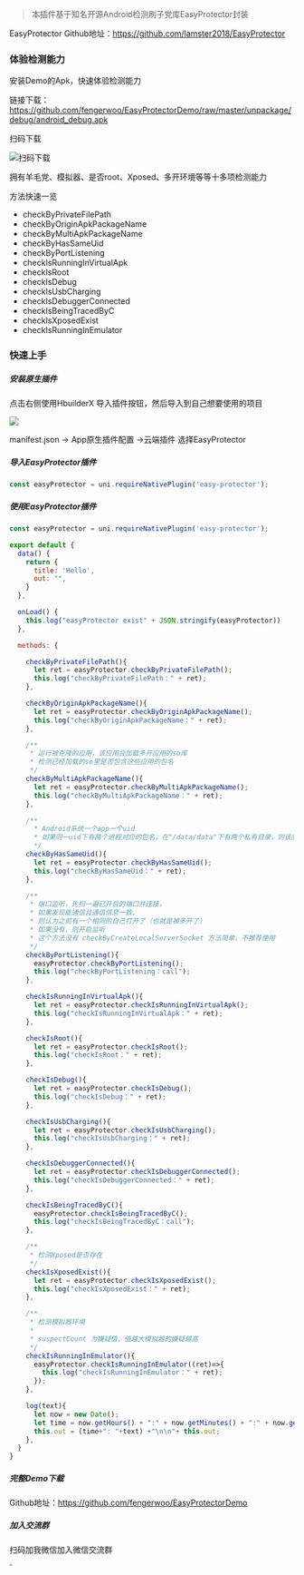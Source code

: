 > 本插件基于知名开源Android检测刷子党库EasyProtector封装

EasyProtector Github地址：https://github.com/lamster2018/EasyProtector



### 体验检测能力

安装Demo的Apk，快速体验检测能力

链接下载：https://github.com/fengerwoo/EasyProtectorDemo/raw/master/unpackage/debug/android_debug.apk

扫码下载

![扫码下载](https://tva1.sinaimg.cn/large/007S8ZIlgy1ggtswj3610j30b40b4jrj.jpg'扫码下载')



拥有羊毛党、模拟器、是否root、Xposed、多开环境等等十多项检测能力

方法快速一览
- checkByPrivateFilePath
- checkByOriginApkPackageName
- checkByMultiApkPackageName
- checkByHasSameUid
- checkByPortListening
- checkIsRunningInVirtualApk
- checkIsRoot
- checkIsDebug
- checkIsUsbCharging
- checkIsDebuggerConnected
- checkIsBeingTracedByC
- checkIsXposedExist
- checkIsRunningInEmulator







### 快速上手



##### 安装原生插件

点击右侧使用HbuilderX 导入插件按钮，然后导入到自己想要使用的项目

![](https://tva1.sinaimg.cn/large/007S8ZIlgy1ggtt6jxkwqj30gk034q31.jpg)

manifest.json -> App原生插件配置 ->云端插件 选择EasyProtector



##### 导入EasyProtector插件
```javascript
const easyProtector = uni.requireNativePlugin('easy-protector');
```



##### 使用EasyProtector插件

```javascript
const easyProtector = uni.requireNativePlugin('easy-protector');

export default {
  data() {
    return {
      title: 'Hello',
      out: "",
    }
  },

  onLoad() {
    this.log("easyProtector exist" + JSON.stringify(easyProtector))
  },

  methods: {

    checkByPrivateFilePath(){
      let ret = easyProtector.checkByPrivateFilePath();
      this.log("checkByPrivateFilePath：" + ret);
    },

    checkByOriginApkPackageName(){
      let ret = easyProtector.checkByOriginApkPackageName();
      this.log("checkByOriginApkPackageName：" + ret);
    },

    /**
	 * 运行被克隆的应用，该应用会加载多开应用的so库
	 * 检测已经加载的so里是否包含这些应用的包名
	 */
    checkByMultiApkPackageName(){
      let ret = easyProtector.checkByMultiApkPackageName();
      this.log("checkByMultiApkPackageName：" + ret);
    },

    /**
	  * Android系统一个app一个uid
	  * 如果同一uid下有两个进程对应的包名，在"/data/data"下有两个私有目录，则该应用被多开了
	  */
    checkByHasSameUid(){
      let ret = easyProtector.checkByHasSameUid();
      this.log("checkByHasSameUid：" + ret);
    },

    /**
	 * 端口监听，先扫一遍已开启的端口并连接，
	 * 如果发现能通信且通信信息一致，
	 * 则认为之前有一个相同的自己打开了（也就是被多开了）
	 * 如果没有，则开启监听
	 * 这个方法没有 checkByCreateLocalServerSocket 方法简单，不推荐使用
	 */
    checkByPortListening(){
      easyProtector.checkByPortListening();
      this.log("checkByPortListening：call");
    },

    checkIsRunningInVirtualApk(){
      let ret = easyProtector.checkIsRunningInVirtualApk();
      this.log("checkIsRunningInVirtualApk：" + ret);
    },

    checkIsRoot(){
      let ret = easyProtector.checkIsRoot();
      this.log("checkIsRoot：" + ret);
    },

    checkIsDebug(){
      let ret = easyProtector.checkIsDebug();
      this.log("checkIsDebug：" + ret);
    },

    checkIsUsbCharging(){
      let ret = easyProtector.checkIsUsbCharging();
      this.log("checkIsUsbCharging：" + ret);
    },

    checkIsDebuggerConnected(){
      let ret = easyProtector.checkIsDebuggerConnected();
      this.log("checkIsDebuggerConnected：" + ret);
    },

    checkIsBeingTracedByC(){
      easyProtector.checkIsBeingTracedByC();
      this.log("checkIsBeingTracedByC：call");
    },

    /**
	 * 检测Xposed是否存在
	 */
    checkIsXposedExist(){
      let ret = easyProtector.checkIsXposedExist();
      this.log("checkIsXposedExist：" + ret);
    },

    /**
	 * 检测模拟器环境
	 * 
	 * suspectCount 为嫌疑值，值越大模拟器的嫌疑越高
	 */
    checkIsRunningInEmulator(){
      easyProtector.checkIsRunningInEmulator((ret)=>{
        this.log("checkIsRunningInEmulator：" + ret);
      });
    },

    log(text){
      let now = new Date();
      let time = now.getHours() + ":" + now.getMinutes() + ":" + now.getSeconds();
      this.out = (time+": "+text) +"\n\n"+ this.out;
    },
  }
}
```



##### 完整Demo下载

Github地址：https://github.com/fengerwoo/EasyProtectorDemo



##### 加入交流群

扫码加我微信加入微信交流群



<img src="https://tva1.sinaimg.cn/large/007S8ZIlgy1ggttzj6g2kj30fo0fqdhs.jpg" style="zoom:33%;" />